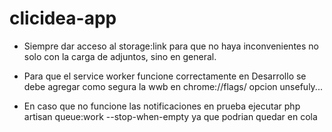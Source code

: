 # clicidea-app

* Siempre dar acceso al storage:link para que no haya inconvenientes no solo con la carga de adjuntos, sino en general.

* Para que el service worker funcione correctamente en Desarrollo se debe agregar como segura la wwb en chrome://flags/ opcion unsefuly...

* En caso que no funcione las notificaciones en prueba ejecutar php artisan queue:work --stop-when-empty ya que podrian quedar en cola